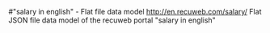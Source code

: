 #"salary in english" - Flat file data model
http://en.recuweb.com/salary/
Flat JSON file data model of the recuweb portal "salary in english"
